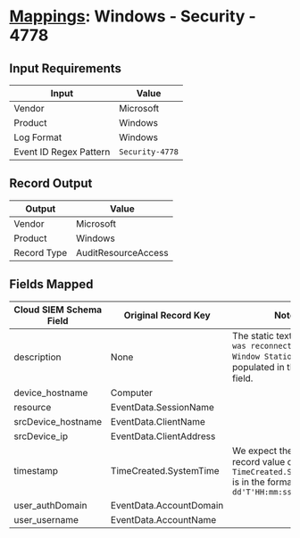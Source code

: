 # [Mappings](README.md): Windows - Security - 4778

## Input Requirements

|Input|Value|
|-----|-----|
|Vendor|Microsoft|
|Product|Windows|
|Log Format|Windows|
|Event ID Regex Pattern|`Security-4778`|

## Record Output

|Output|Value|
|------|-----|
|Vendor|Microsoft|
|Product|Windows|
|Record Type|AuditResourceAccess|

## Fields Mapped

|Cloud SIEM Schema Field|Original Record Key|Notes|
|-----------------------|-------------------|-----|
|description|None|The static text `A session was reconnected to a Window Station` is populated in this schema field.|
|device_hostname|Computer||
|resource|EventData.SessionName||
|srcDevice_hostname|EventData.ClientName||
|srcDevice_ip|EventData.ClientAddress||
|timestamp|TimeCreated.SystemTime|We expect the orginal record value of `TimeCreated.SystemTime` is in the format `yyyy-MM-dd'T'HH:mm:ss.SSSSSSSSSZ`|
|user_authDomain|EventData.AccountDomain||
|user_username|EventData.AccountName||

